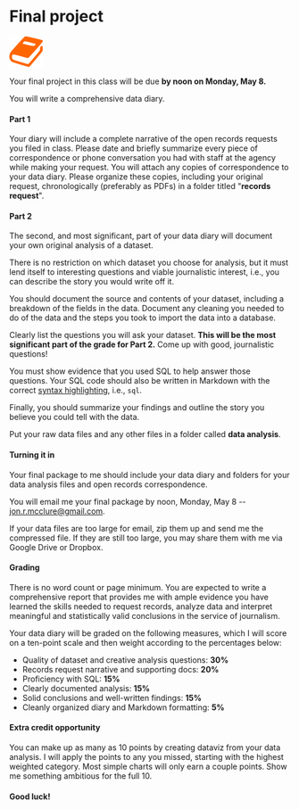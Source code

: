 # Final project

![](/assets/book.png)

Your final project in this class will be due **by noon on Monday, May 8.** 

You will write a comprehensive data diary.

#### Part 1

Your diary will include a complete narrative of the open records requests you filed in class. Please date and briefly summarize every piece of correspondence or phone conversation you had with staff at the agency while making your request. You will attach any copies of correspondence to your data diary. Please organize these copies, including your original request, chronologically (preferably as PDFs) in a folder titled "**records request**".

#### Part 2

The second, and most significant, part of your data diary will document your own original analysis of a dataset.

There is no restriction on which dataset you choose for analysis, but it must lend itself to interesting questions and viable journalistic interest, i.e., you can describe the story you would write off it.

You should document the source and contents of your dataset, including a breakdown of the fields in the data. Document any cleaning you needed to do of the data and the steps you took to import the data into a database.

Clearly list the questions you will ask your dataset. **This will be the most significant part of the grade for Part 2.** Come up with good, journalistic questions!

You must show evidence that you used SQL to help answer those questions. Your SQL code should also be written in Markdown with the correct [syntax highlighting](https://github.com/adam-p/markdown-here/wiki/Markdown-Cheatsheet#code), i.e., `sql`.

Finally, you should summarize your findings and outline the story you believe you could tell with the data.

Put your raw data files and any other files in a folder called **data analysis**.

#### Turning it in

Your final package to me should include your data diary and folders for your data analysis files and open records correspondence.

You will email me your final package by noon, Monday, May 8 -- jon.r.mcclure@gmail.com.

If your data files are too large for email, zip them up and send me the compressed file. If they are still too large, you may share them with me via Google Drive or Dropbox.

#### Grading

There is no word count or page minimum. You are expected to write a comprehensive report that provides me with ample evidence you have learned the skills needed to request records, analyze data and interpret meaningful and statistically valid conclusions in the service of journalism.

Your data diary will be graded on the following measures, which I will score on a ten-point scale and then weight according to the percentages below:

- Quality of dataset and creative analysis questions: **30%**
- Records request narrative and supporting docs: **20%**
- Proficiency with SQL: **15%**
- Clearly documented analysis: **15%**
- Solid conclusions and well-written findings: **15%**
- Cleanly organized diary and Markdown formatting: **5%**


#### Extra credit opportunity

You can make up as many as 10 points by creating dataviz from your data analysis. I will apply the points to any you missed, starting with the highest weighted category. Most simple charts will only earn a couple points. Show me something ambitious for the full 10.

#### Good luck!